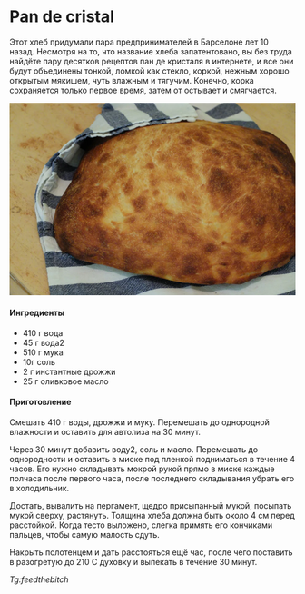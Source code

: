 # Pan de cristal

Этот хлеб придумали пара предпринимателей в Барселоне лет 10 назад. Несмотря на то, что название хлеба запатентовано, вы без труда найдёте пару десятков рецептов пан де кристаля в интернете, и все они будут объединены тонкой, ломкой как стекло, коркой, нежным хорошо открытым мякишем, чуть влажным и тягучим. Конечно, корка сохраняется только первое время, затем от остывает и смягчается.

![Pan de cristal](../pics/scale_1200.webp)

#### Ингредиенты

* 410 г вода
* 45 г вода2
* 510 г мука
* 10г соль
* 2 г инстантные дрожжи
* 25 г оливковое масло

#### Приготовление

Смешать 410 г воды, дрожжи и муку. Перемешать до однородной влажности и оставить для автолиза на 30 минут.

Через 30 минут добавить воду2, соль и масло. Перемешать до однородности и оставить в миске под пленкой подниматься в течение 4 часов. Его нужно складывать мокрой рукой прямо в миске каждые полчаса после первого часа, после последнего складывания убрать его в холодильник.

Достать, вывалить на пергамент, щедро присыпанный мукой, посыпать мукой сверху, растянуть. Толщина хлеба должна быть около 4 см перед расстойкой. Когда тесто выложено, слегка примять его кончиками пальцев, чтобы самую малость сдуть.

Накрыть полотенцем и дать расстояться ещё час, после чего поставить в разогретую до 210 С духовку и выпекать в течение 30 минут.

_Tg:feedthebitch_